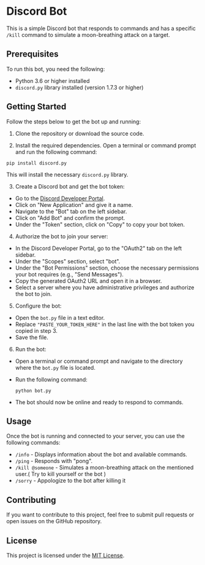 # Discord Bot

This is a simple Discord bot that responds to commands and has a specific `/kill` command to simulate a moon-breathing attack on a target.

## Prerequisites

To run this bot, you need the following:

- Python 3.6 or higher installed
- `discord.py` library installed (version 1.7.3 or higher)

## Getting Started

Follow the steps below to get the bot up and running:

1. Clone the repository or download the source code.

2. Install the required dependencies. Open a terminal or command prompt and run the following command:

```
pip install discord.py
```

This will install the necessary `discord.py` library.

3. Create a Discord bot and get the bot token:
- Go to the [Discord Developer Portal](https://discord.com/developers/applications).
- Click on "New Application" and give it a name.
- Navigate to the "Bot" tab on the left sidebar.
- Click on "Add Bot" and confirm the prompt.
- Under the "Token" section, click on "Copy" to copy your bot token.

4. Authorize the bot to join your server:
- In the Discord Developer Portal, go to the "OAuth2" tab on the left sidebar.
- Under the "Scopes" section, select "bot".
- Under the "Bot Permissions" section, choose the necessary permissions your bot requires (e.g., "Send Messages").
- Copy the generated OAuth2 URL and open it in a browser.
- Select a server where you have administrative privileges and authorize the bot to join.

5. Configure the bot:
- Open the `bot.py` file in a text editor.
- Replace `"PASTE_YOUR_TOKEN_HERE"` in the last line with the bot token you copied in step 3.
- Save the file.

6. Run the bot:
- Open a terminal or command prompt and navigate to the directory where the `bot.py` file is located.
- Run the following command:

  ```
  python bot.py
  ```

- The bot should now be online and ready to respond to commands.

## Usage

Once the bot is running and connected to your server, you can use the following commands:

- `/info` - Displays information about the bot and available commands.
- `/ping` - Responds with "pong".
- `/kill @someone` - Simulates a moon-breathing attack on the mentioned user.( Try to kill yourself or the bot )
- `/sorry` - Appologize to the bot after killing it

## Contributing

If you want to contribute to this project, feel free to submit pull requests or open issues on the GitHub repository.

## License

This project is licensed under the [MIT License](LICENSE).
